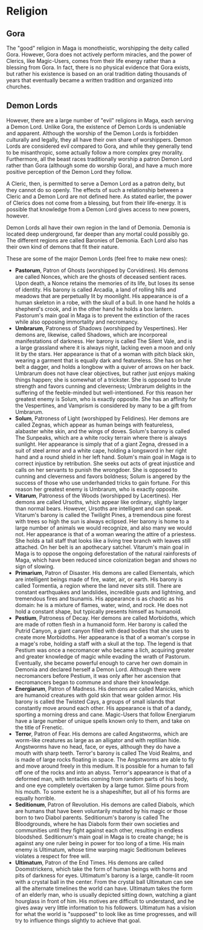 Religion
========

Gora
----
The "good" religion in Maga is monotheistic, worshipping the deity called Gora. However, Gora does not actively perform miracles, and the power of Clerics, like Magic-Users, comes from their life energy rather than a blessing from Gora. In fact, there is no physical evidence that Gora exists, but rather his existence is based on an oral tradition dating thousands of years that eventually became a written tradition and organized into churches.

Demon Lords
-----------
However, there are a large number of "evil" religions in Maga, each serving a Demon Lord. Unlike Gora, the existence of Demon Lords is undeniable and apparent. Although the worship of the Demon Lords is forbidden culturally and legally, they all have their own share of worshippers. Demon Lords are considered evil compared to Gora, and while they generally tend to be misanthropic, some actually follow a more complex grey morality. Furthermore, all the beast races traditionally worship a patron Demon Lord rather than Gora (although some do worship Gora), and have a much more positive perception of the Demon Lord they follow.

A Cleric, then, is permitted to serve a Demon Lord as a patron deity, but they cannot do so openly. The effects of such a relationship between a Cleric and a Demon Lord are not defined here. As stated earlier, the power of Clerics does not come from a blessing, but from their life-energy. It is possible that knowledge from a Demon Lord gives access to new powers, however.

Demon Lords all have their own region in the land of Demonia. Demonia is located deep underground, far deeper than any mortal could possibly go. The different regions are called Baronies of Demonia. Each Lord also has their own kind of demons that fit their nature.

These are some of the major Demon Lords (feel free to make new ones):

- **Pastorum**, Patron of Ghosts (worshipped by Corvidines). His demons are called Nonces, which are the ghosts of deceased sentient races. Upon death, a Nonce retains the memories of its life, but loses its sense of identity. His barony is called Arcadia, a land of rolling hills and meadows that are perpetually lit by moonlight. His appearance is of a human skeleton in a robe, with the skull of a bull. In one hand he holds a shepherd's crook, and in the other hand he holds a box lantern. Pastorum's main goal in Maga is to prevent the extinction of the races while also opposing immortality and necromancy.
- **Umbrarum**, Patroness of Shadows (worshipped by Vespertines). Her demons are, likewise, called Shadows, which are incorporeal manifestations of darkness. Her barony is called The Silent Vale, and is a large grassland where it is always night, lacking even a moon and only lit by the stars. Her appearance is that of a woman with pitch black skin, wearing a garment that is equally dark and featureless. She has on her belt a dagger, and holds a longbow with a quiver of arrows on her back. Umbrarum does not have clear objectives, but rather just enjoys making things happen; she is somewhat of a trickster. She is opposed to brute strength and favors cunning and cleverness; Umbrarum delights in the suffering of the feeble-minded but well-intentioned. For this reason her greatest enemy is Solum, who is exactly opposite. She has an affinity for the Vespertines, and Vamprism is considered by many to be a gift from Umbrarum.
- **Solum**, Patroness of Light (worshipped by Felidines). Her demons are called Zegnas, which appear as human beings with featureless, alabaster white skin, and the wings of doves. Solum's barony is called The Sunpeaks, which are a white rocky terrain where there is always sunlight. Her appearance is simply that of a giant Zegna, dressed in a suit of steel armor and a white cape, holding a longsword in her right hand and a round shield in her left hand. Solum's main goal in Maga is to correct injustice by retribution. She seeks out acts of great injustice and calls on her servants to punish the wrongdoer. She is opposed to cunning and cleverness and favors boldness; Solum is angered by the success of those who use underhanded tricks to gain fortune. For this reason her greatest enemy is Umbrarum, who is exactly opposite.
- **Vitarum**, Patroness of the Woods (worshipped by Lacertines). Her demons are called Ursoths, which appear like ordinary, slightly larger than normal bears. However, Ursoths are intelligent and can speak. Vitarum's barony is called the Twilight Pines, a tremendous pine forest with trees so high the sun is always eclipsed. Her barony is home to a large number of animals we would recognize, and also many we would not. Her appearance is that of a woman wearing the attire of a priestess. She holds a tall staff that looks like a living tree branch with leaves still attached. On her belt is an apothecary satchel. Vitarum's main goal in Maga is to oppose the ongoing deforestation of the natural rainforests of Maga, which have been reduced since colonization began and shows no sign of slowing.
- **Primarium**, Patron of Disaster. His demons are called Elementals, which are intelligent beings made of fire, water, air, or earth. His barony is called Tormentia, a region where the land never sits still. There are constant earthquakes and landslides, incredible gusts and lightning, and tremendous fires and tsunamis. His appearance is as chaotic as his domain: he is a mixture of flames, water, wind, and rock. He does not hold a constant shape, but typically presents himself as humanoid.
- **Pestium**, Patroness of Decay. Her demons are called Morbidoths, which are made of rotten flesh in a humanoid form. Her barony is called the Putrid Canyon, a giant canyon filled with dead bodies that she uses to create more Morbidoths. Her appearance is that of a woman's corpse in a mage's robe, holding a staff with a skull at the top. The legend is that Pestium was once a necromancer who became a lich, acquiring greater and greater knowledge of magic while evading the wrath of Pastorum. Eventually, she became powerful enough to carve her own domain in Demonia and declared herself a Demon Lord. Although there were necromancers before Pestium, it was only after her ascension that necromancers began to commune and share their knowledge.
- **Energiarum**, Patron of Madness. His demons are called Manicks, which are humanoid creatures with gold skin that wear golden armor. His barony is called the Twisted Cays, a groups of small islands that constantly move around each other. His appearance is that of a dandy, sporting a morning dress and cane. Magic-Users that follow Energiarum have a large number of unique spells known only to them, and take on the title of Frenetic.
- **Terror**, Patron of Fear. His demons are called Angstworms, which are worm-like creatures as large as an alligator and with reptilian hide. Angstworms have no head, face, or eyes, although they do have a mouth with sharp teeth. Terror's barony is called The Void Realms, and is made of large rocks floating in space. The Angstworms are able to fly and move around freely in this medium. It is possible for a human to fall off one of the rocks and into an abyss. Terror's appearance is that of a deformed man, with tentacles coming from random parts of his body, and one eye completely overtaken by a large tumor. Slime pours from his mouth. To some extent he is a shapeshifter, but all of his forms are equally horrible.
- **Seditionum**, Patron of Revolution. His demons are called Diabols, which are humans that have been voluntarily mutated by his magic or those born to two Diabol parents. Seditionum's barony is called The Bloodgrounds, where he has Diabols form their own societies and communities until they fight against each other, resulting in endless bloodshed. Seditionum's main goal in Maga is to create change; he is against any one ruler being in power for too long of a time. His main enemy is Ultimatum, whose time warping magic Seditionum believes violates a respect for free will.
- **Ultimatum**, Patron of the End Times. His demons are called Doomstrickens, which take the form of human beings with horns and pits of darkness for eyes. Ultimatum's barony is a large, candle-lit room with a crystal ball in the center. From the crystal ball Ultimatum can see all the alternate timelines the world can have. Ultimatum takes the form of an elderly man, who is usually depicted sitting down, watching a giant hourglass in front of him. His motives are difficult to understand, and he gives away very little information to his followers. Ultimatum has a vision for what the world is "supposed" to look like as time progresses, and will try to influence things slightly to achieve that goal.
